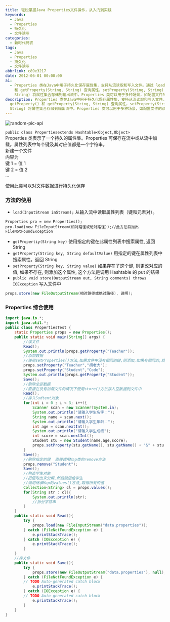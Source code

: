 ```yaml
---
title: 轻松掌握Java Properties文件操作，从入门到实践
keywords:
  - Java
  - Properties
  - 持久化
  - 文件读写
categories:
  - 新时代码农
tags:
  - Java
  - Properties
  - 持久化
  - 文件读写
abbrlink: c89e3217
date: 2012-06-01 00:00:00
ai:
  - Properties 类在Java中用于持久化保存属性集，支持从流读取和写入文件。通过 load() 方法可以从输入流加载属性列表，使用 getProperty()
    和 getProperty(String, String) 查询属性，setProperty(String, String) 设置或更新属性值，store(OutputStream,
    String) 将属性集合存储到输出流中。Properties 类可以用于多种场景，如配置文件的读取和写入、用户设置保存等。
description: Properties 类在Java中用于持久化保存属性集，支持从流读取和写入文件。通过 load() 方法可以从输入流加载属性列表，使用
  getProperty() 和 getProperty(String, String) 查询属性，setProperty(String, String) 设置或更新属性值，store(OutputStream,
  String) 将属性集合存储到输出流中。Properties 类可以用于多种场景，如配置文件的读取和写入、用户设置保存等。
---
```


<!-- markdownlint-disable-next-line MD033 -->
<meta name="referrer" content="no-referrer"/>

![random-pic-api](https://api.dong4j.ink:1024/cover)

`public class Propertiesextends Hashtable<Object,Object>`  
Properties 类表示了一个持久的属性集。Properties 可保存在流中或从流中加载。属性列表中每个键及其对应值都是一个字符串。  
新建一个文件  
内容为  
键 1 = 值 1  
键 2 = 值 2  
…

使用此类可以对文件数据进行持久化保存

### 方法的使用

- `load(InputStream inStream);` 从输入流中读取属性列表（键和元素对）。

```
Properties pro = new Properties();
pro.load(new FileInputStream(相对路径或绝对路径));//此方法将抛出FileNotFoundException
```

- `getPropertiy(String key)` 使用指定的键在此属性列表中搜索属性, 返回 String
- `getProperty(String key, String defaultValue)` 用指定的键在属性列表中搜索属性。返回 String
- `setProperty(String key, String value)` 如果存在了这个键, 则更改对应的值, 如果不存在, 则添加这个属性, 这个方法是调用 Hashtable 的 put 的结果
- `public void store(OutputStream out, String comments) throws IOException` 写入文件中

```java
props.store(new FileOutputStream(相对路径或绝对路径), 说明);
```

### Properties 综合使用

```java
import java.io.*;
import java.util.*;
public class PropertiesTest {
    static Properties props = new Properties();
    public static void main(String[] args) {
        //读文件
        Read();
        System.out.println(props.getProperty("Teacher"));
        //添加数据
        //使用setProperties()方法,如果文件中没有相同的键,则添加,如果有相同的,就覆盖
        props.setProperty("Teacher","胡老大");
        props.setProperty("Student","Code");
        System.out.println(props.getProperty("Student"));
        Save();
        //删除全部数据
        //直接在没有加载文件的情况下使用store()方法存入空数据到文件中
        Read();
        //存入Sudtent对象
        for(int i = 0 ; i < 3; i++){
            Scanner scan = new Scanner(System.in);
            System.out.println("请输入学生名字：");
            String name = scan.next();
            System.out.println("请输入学生年龄：");
            int age = scan.nextInt();
            System.out.println("请输入学生成绩");
            int score = scan.nextInt();
            Student stu = new Student(name,age,score);
            props.setProperty(stu.getName(), stu.getName() + "&" + stu.getAge() + "&" + stu.getScore());
        }
        Save();
        //删除指定的键  直接调用Map类的remove方法
        props.remove("Student");
        Save();
        //构造学生对象
        //把值取出来分解,然后赋值给学生
        //调用继承Map的values()方法,取得所有的值
        Collection<String> cl = props.values();
        for(String str : cl){
            System.out.println(str);
            //拆分字符串
        }
    }
    public static void Read(){
        try {
            props.load(new FileInputStream("data.properties"));
        } catch (FileNotFoundException e) {
            e.printStackTrace();
        } catch (IOException e) {
            e.printStackTrace();
        }
    }
    //存文件
    public static void Save(){
        try {
            props.store(new FileOutputStream("data.properties"), null);
        } catch (FileNotFoundException e) {
        // TODO Auto-generated catch block
            e.printStackTrace();
        } catch (IOException e) {
        // TODO Auto-generated catch block
            e.printStackTrace();
        }
    }
}
```
